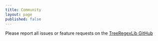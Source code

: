 ```yaml
---
title: Community
layout: page
published: false
---
```


Please report all issues or feature requests on the [TreeRegexLib GitHub](https://github.com/TreeRegexLib)
